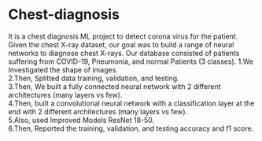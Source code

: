 # Chest-diagnosis
It is a chest diagnosis ML project to detect corona virus for the patient. Given the chest X-ray dataset, our goal was to build a range of neural networks to diagnose chest X-rays. Our database consisted of patients suffering from COVID-19, Pneumonia, and normal Patients (3 classes).
1.We Investigated the shape of images. <br />
2.Then, Splitted data training, validation, and testing. <br /> 
3.Then, We built a fully connected neural network with 2 different architectures (many layers vs few). <br />
4.Then, built a convolutional neural network with a classification layer at the end with 2 different architectures (many layers vs few). <br />
5.Also, used Improved Models ResNet 18-50. <br />
6.Then, Reported the training, validation, and testing accuracy and f1 score. <br />



